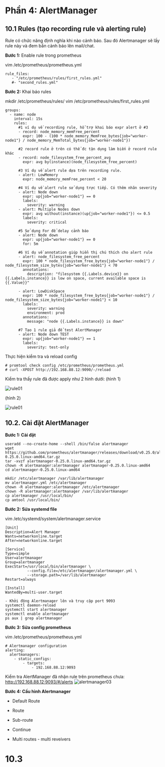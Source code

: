 # Phần 4: AlertManager

## 10.1 Rules (tạo recording rule và alerting rule)
Rule có chức năng định nghĩa khi nào cảnh báo. Sau đó Alertmanager sẽ lấy rule này và đem bắn cảnh báo lên mail/chat.

**Bước 1:** Enable rule trong prometheus

vim /etc/prometheus/prometheus.yml
```
rule_files:
   - "/etc/prometheus/rules/first_rules.yml"
   #- "second_rules.yml"
```
**Bước 2:** Khai báo rules

mkdir /etc/prometheus/rules/
vim /etc/prometheus/rules/first_rules.yml
```
groups:
  - name: node
    interval: 15s
    rules:
      #1 ví dụ về recording rule, hỗ trợ khai báo expr alert ở #3
      - record: node_memory_memFree_percent
        expr: 100 - (100 * node_memory_MemFree_bytes{job="worker-node1"} / node_memory_MemTotal_bytes{job="worker-node1"})

      #2 record rule ở trên có thể đc tận dụng làm biến ở record rule khác
      - record: node_filesystem_free_percent_avg
        expr: avg by(instance)(node_filesystem_free_percent)

      #3 Ví dụ về alert rule dựa trên recording rule.
      - alert: LowMemory
        expr: node_memory_memFree_percent < 20

      #4 Ví dụ về alert rule sử dụng trực tiếp. Có thêm nhãn severity
      - alert: Node down
        expr: up{job="worker-node1"} == 0
        labels:
          severity: warning
      - alert: Multiple Nodes down
        expr: avg without(instance)(up{job="worker-node1"}) <= 0.5
        labels:
          severity: critical

      #5 Sử dụng For để delay cảnh báo
      - alert: Node down
        expr: up{job="worker-node1"} == 0
        for: 5m

      #6 Ví dụ về annotation giúp hiển thị chú thích cho alert rule
      - alert: node_filesystem_free_percent
        expr: 100 * node_filesystem_free_bytes{job="worker-node1"} / node_filesystem_size_bytes{job="worker-node1"} < 70
        annotations:
          description: "filesystem {{.Labels.device}} on {{.Labels.instance}} is low on space, current available space is {{.Value}}"

      - alert: LowDiskSpace
        expr: 100 * node_filesystem_free_bytes{job="worker-node1"} / node_filesystem_size_bytes{job="worker-node1"} < 10
        labels:
          severity: warning
          environment: prod
        annotations:
          message: "node {{.Labels.instance}} is down"

      #7 Tạo 1 rule giả để test AlertManager
      - alert: Node down TEST
        expr: up{job="worker-node1"} == 1
        labels:
          severity: test-only
```
Thực hiện kiểm tra và reload config
```
# promtool check config /etc/prometheus/prometheus.yml
# curl -XPOST http://192.168.88.12:9090/-/reload
```
Kiểm tra thấy rule đã được apply như 2 hình dưới: (hình 1)


![rule01](/prometheus/04.alerting-alertmanager/images/01.rule.PNG)

(hình 2)

![rule01](/prometheus/04.alerting-alertmanager/images/02.alert.PNG)


## 10.2. Cài đặt AlertManager

**Bước 1: Cài đặt**
```
useradd --no-create-home --shell /bin/false alertmanager
wget https://github.com/prometheus/alertmanager/releases/download/v0.25.0/alertmanager-0.25.0.linux-amd64.tar.gz
tar -xvzf alertmanager-0.25.0.linux-amd64.tar.gz
chown -R alertmanager:alertmanager alertmanager-0.25.0.linux-amd64
cd alertmanager-0.25.0.linux-amd64

mkdir /etc/alertmanager /var/lib/alertmanager
mv alertmanager.yml /etc/alertmanager
chown -R alertmanager:alertmanager /etc/alertmanager
chown -R alertmanager:alertmanager /var/lib/alertmanager
cp alertmanager /usr/local/bin/
cp amtool /usr/local/bin/
```

**Bước 2: Sửa systemd file**

vim /etc/systemd/system/alertmanager.service
```
[Unit]
Description=Alert Manager 
Wants=networkonline.target 
After=networkonline.target

[Service]
Type=simple 
User=alertmanager 
Group=alertmanager
ExecStart=/usr/local/bin/alertmanager \
          --config.file=/etc/alertmanager/alertmanager.yml \
          --storage.path=/var/lib/alertmanager 
Restart=always

[Install]
WantedBy=multi-user.target

- Khởi động Alertmanager lên và truy cập port 9093
systemctl daemon-reload
systemctl start alertmanager
systemctl enable alertmanager
ps aux | grep alertmanager
```


**Bước 3: Sửa config prometheus**

vim /etc/prometheus/prometheus.yml
```
# Alertmanager configuration
alerting:
  alertmanagers:
    - static_configs:
        - targets:
            - 192.168.88.12:9093
```
Kiểm tra AlertManager đã nhận rule trên prometheus chưa: http://192.168.88.12:9093/#/alerts
![alertmanager03](/prometheus/04.alerting-alertmanager/images/03.alert-manager.PNG)


**Bước 4: Cấu hình Alertmanager**

- Default Route 

- Route

- Sub-route

- Continue

- Multi routes - multi reveivers



# 10.3